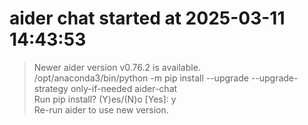
# aider chat started at 2025-03-11 14:43:53

> Newer aider version v0.76.2 is available.  
> /opt/anaconda3/bin/python -m pip install --upgrade --upgrade-strategy only-if-needed aider-chat  
> Run pip install? (Y)es/(N)o [Yes]: y  
> Re-run aider to use new version.  
